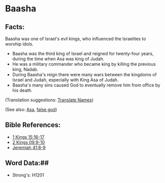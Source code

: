 # Baasha #

## Facts: ##

Baasha was one of Israel's evil kings, who influenced the Israelites to worship idols.

* Baasha was the third king of Israel and reigned for twenty-four years, during the time when Asa was king of Judah.
* He was a military commander who became king by killing the previous king, Nadab.
* During Baasha's reign there were many wars between the kingdoms of Israel and Judah, especially with King Asa of Judah.
* Baasha's many sins caused God to eventually remove him from office by his death.

(Translation suggestions: [Translate Names](rc://en/ta/man/translate/translate-names))

(See also: [Asa](asa.md), [false god](../kt/falsegod.md))

## Bible References: ##

* [1 Kings 15:16-17](rc://en/tn/help/1ki/15/16)
* [2 Kings 09:9-10](rc://en/tn/help/2ki/09/09)
* [Jeremiah 41:8-9](rc://en/tn/help/jer/41/08)

## Word Data:##

* Strong's: H1201
